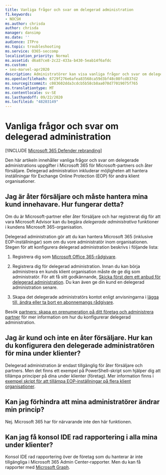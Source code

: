 ```yaml
---
title: Vanliga frågor och svar om delegerad administration
f1.keywords:
- NOCSH
ms.author: chrisda
author: chrisda
manager: dansimp
ms.date: ''
audience: ITPro
ms.topic: troubleshooting
ms.service: O365-seccomp
localization_priority: Normal
ms.assetid: d6a87ce8-2c22-433a-b430-5eab14f6afdc
ms.custom:
- seo-marvel-apr2020
description: Administratörer kan visa vanliga frågor och svar om delegerade administrations uppgifter i Microsoft 365 för Microsoft-partners och åter försäljare.
ms.openlocfilehash: 6729f276e6afea83568ca59d3bf48c08fcd837d2
ms.sourcegitcommit: c083602dda3cdcb5b58cb8aa070d77019075f765
ms.translationtype: MT
ms.contentlocale: sv-SE
ms.lasthandoff: 09/22/2020
ms.locfileid: "48203149"
---
```

# <a name="delegated-administration-faq"></a>Vanliga frågor och svar om delegerad administration

[!INCLUDE [Microsoft 365 Defender rebranding](../includes/microsoft-defender-for-office.md)]


Den här artikeln innehåller vanliga frågor och svar om delegerade administrations uppgifter i Microsoft 365 för Microsoft-partners och åter försäljare. Delegerad administration inkluderar möjligheten att hantera inställningar för Exchange Online Protection (EOP) för andra klient organisationer.

## <a name="im-a-reseller-and-i-need-to-manage-my-customer-tenants-how-does-this-work"></a>Jag är åter försäljare och måste hantera mina kund innehavare. Hur fungerar detta?

Om du är Microsoft-partner eller åter försäljare och har registrerat dig för att vara Microsoft Advisor kan du begära _delegerade administrativa_ funktioner i kundens Microsoft 365-organisation.

Delegerad administration gör att du kan hantera Microsoft 365 (inklusive EOP-inställningar) som om du vore administratör inom organisationen. Stegen för att konfigurera delegerad administration beskrivs i följande lista:

1. Registrera dig som [Microsoft Office 365-rådgivare](https://aka.ms/cloudbenefits).

2. Registrera dig för delegerad administration. Innan du kan börja administrera en kunds klient organisation måste de ge dig som administratör. För att få sitt godkännande, [Skicka först dem ett anbud för delegerad administration](https://support.microsoft.com/office/26530dc0-ebba-415b-86b1-b55bc06b073e). Du kan även ge din kund en delegerad administration senare.

3. Skapa det delegerade administratörs kontot enligt anvisningarna i [lägga till, ändra eller ta bort en abonnemangs rådgivare](https://docs.microsoft.com/microsoft-365/admin/misc/add-partner).

Besök [partners: skapa en prenumeration på ditt företag och administrera partner](https://support.microsoft.com/office/30dd1681-47e0-4cbc-abfe-a222cd111319) för mer information om hur du konfigurerar delegerad administration.

## <a name="im-a-customer-not-a-reseller-how-can-set-up-delegated-administrator-for-my-subtenants"></a>Jag är kund och inte en åter försäljare. Hur kan du konfigurera den delegerade administratören för mina under klienter?

Delegerad administration är endast tillgänglig för åter försäljare och partners. Men det finns ett exempel på PowerShell-skript som hjälper dig att tillämpa principer på dina under klienter (företag). Mer information finns i [exempel skript för att tillämpa EOP-inställningar på flera klient organisationer](sample-script-for-applying-eop-settings-to-multiple-tenants.md).

## <a name="can-i-prevent-my-subtenant-admin-from-modifying-my-policy"></a>Kan jag förhindra att mina administratörer ändrar min princip?

Nej. Microsoft 365 har för närvarande inte den här funktionen.

## <a name="can-i-get-consolidated-reporting-across-all-of-my-subtenants"></a>Kan jag få konsol IDE rad rapportering i alla mina under klienter?

Konsol IDE rad rapportering över de företag som du hanterar är inte tillgängliga i Microsoft 365 Admin Center-rapporter. Men du kan få rapporter med [Microsoft Graph](https://docs.microsoft.com/graph/overview).
